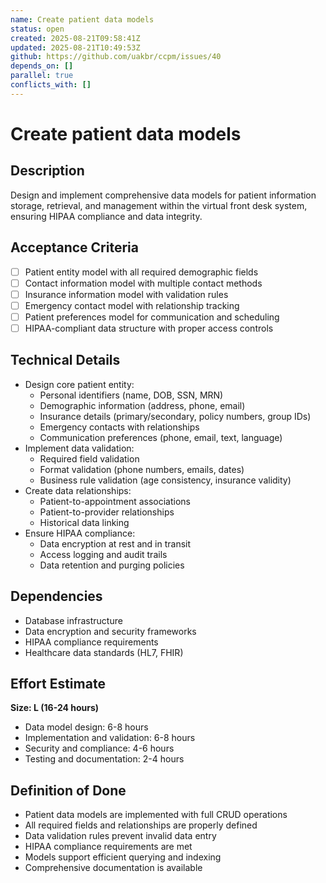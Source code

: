 ```yaml
---
name: Create patient data models
status: open
created: 2025-08-21T09:58:41Z
updated: 2025-08-21T10:49:53Z
github: https://github.com/uakbr/ccpm/issues/40
depends_on: []
parallel: true
conflicts_with: []
---
```


# Create patient data models

## Description
Design and implement comprehensive data models for patient information storage, retrieval, and management within the virtual front desk system, ensuring HIPAA compliance and data integrity.

## Acceptance Criteria
- [ ] Patient entity model with all required demographic fields
- [ ] Contact information model with multiple contact methods
- [ ] Insurance information model with validation rules
- [ ] Emergency contact model with relationship tracking
- [ ] Patient preferences model for communication and scheduling
- [ ] HIPAA-compliant data structure with proper access controls

## Technical Details
- Design core patient entity:
  - Personal identifiers (name, DOB, SSN, MRN)
  - Demographic information (address, phone, email)
  - Insurance details (primary/secondary, policy numbers, group IDs)
  - Emergency contacts with relationships
  - Communication preferences (phone, email, text, language)
- Implement data validation:
  - Required field validation
  - Format validation (phone numbers, emails, dates)
  - Business rule validation (age consistency, insurance validity)
- Create data relationships:
  - Patient-to-appointment associations
  - Patient-to-provider relationships
  - Historical data linking
- Ensure HIPAA compliance:
  - Data encryption at rest and in transit
  - Access logging and audit trails
  - Data retention and purging policies

## Dependencies
- Database infrastructure
- Data encryption and security frameworks
- HIPAA compliance requirements
- Healthcare data standards (HL7, FHIR)

## Effort Estimate
**Size: L (16-24 hours)**
- Data model design: 6-8 hours
- Implementation and validation: 6-8 hours
- Security and compliance: 4-6 hours
- Testing and documentation: 2-4 hours

## Definition of Done
- Patient data models are implemented with full CRUD operations
- All required fields and relationships are properly defined
- Data validation rules prevent invalid data entry
- HIPAA compliance requirements are met
- Models support efficient querying and indexing
- Comprehensive documentation is available
